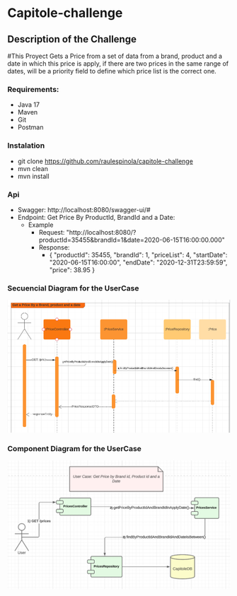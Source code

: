 # Capitole-challenge

## Description of the Challenge

#This Proyect Gets a Price from a set of data from a brand, product and a date in which this price is apply, 
if there are two prices in the same range of dates, will be a priority field to define which price list is the 
correct one. 


### Requirements:
- Java 17 
- Maven 
- Git
- Postman


### Instalation
- git clone https://github.com/raulespinola/capitole-challenge
- mvn clean
- mvn install

### Api
- Swagger: http://localhost:8080/swagger-ui/#
- Endpoint: Get Price By ProductId, BrandId and a Date:
  - Example
    - Request: "http://localhost:8080/?productId=35455&brandId=1&date=2020-06-15T16:00:00.000"
    - Response: 
      - {
        "productId": 35455,
        "brandId": 1,
        "priceList": 4,
        "startDate": "2020-06-15T16:00:00",
        "endDate": "2020-12-31T23:59:59",
        "price": 38.95
        }

### Secuencial Diagram for the UserCase
   ![](documentation/GetPriceUserCaseSecuenceDiagram.png)

### Component Diagram for the UserCase
![](documentation/GetPriceUserCaseComponentDiagram.png)